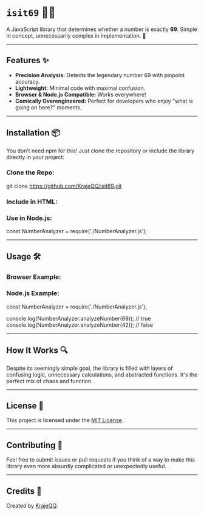 # `isit69` 📏🤔

A JavaScript library that determines whether a number is exactly **69**. Simple in concept, unnecessarily complex in implementation. 🚀

---

## Features ✨

- **Precision Analysis:** Detects the legendary number 69 with pinpoint accuracy.
- **Lightweight:** Minimal code with maximal confusion.
- **Browser & Node.js Compatible:** Works everywhere!
- **Comically Overengineered:** Perfect for developers who enjoy "what is going on here?" moments.

---

## Installation 📦

You don’t need npm for this! Just clone the repository or include the library directly in your project:

### Clone the Repo:
git clone https://github.com/KrajeQQ/isit69.git

### Include in HTML:
<script src="https://raw.githubusercontent.com/KrajeQQ/isit69/main/NumberAnalyzer.js"></script>

### Use in Node.js:
const NumberAnalyzer = require('./NumberAnalyzer.js');

---

## Usage 🛠️

### Browser Example:
<script>
  console.log(NumberAnalyzer.analyzeNumber(69)); // true
  console.log(NumberAnalyzer.analyzeNumber(42)); // false
</script>

### Node.js Example:
const NumberAnalyzer = require('./NumberAnalyzer.js');

console.log(NumberAnalyzer.analyzeNumber(69)); // true
console.log(NumberAnalyzer.analyzeNumber(42)); // false

---

## How It Works 🔍

Despite its seemingly simple goal, the library is filled with layers of confusing logic, unnecessary calculations, and abstracted functions. It's the perfect mix of chaos and function. 

---

## License 📝

This project is licensed under the [MIT License](LICENSE).

---

## Contributing 🤝

Feel free to submit issues or pull requests if you think of a way to make this library even more absurdly complicated or unexpectedly useful.

---

## Credits 👏

Created by [KrajeQQ](https://github.com/KrajeQQ).  
